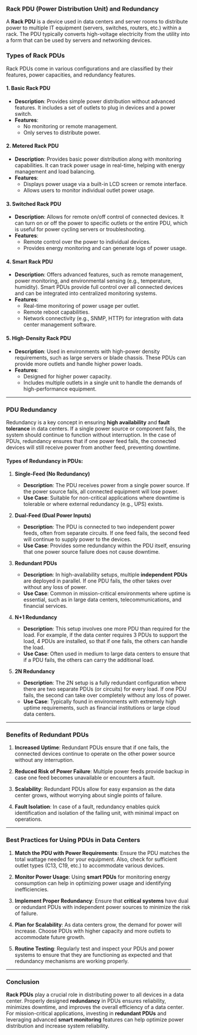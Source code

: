 ### **Rack PDU (Power Distribution Unit) and Redundancy**

A **Rack PDU** is a device used in data centers and server rooms to distribute power to multiple IT equipment (servers, switches, routers, etc.) within a rack. The PDU typically converts high-voltage electricity from the utility into a form that can be used by servers and networking devices.

### **Types of Rack PDUs**
Rack PDUs come in various configurations and are classified by their features, power capacities, and redundancy features.

#### **1. Basic Rack PDU**
- **Description**: Provides simple power distribution without advanced features. It includes a set of outlets to plug in devices and a power switch.
- **Features**: 
  - No monitoring or remote management.
  - Only serves to distribute power.

#### **2. Metered Rack PDU**
- **Description**: Provides basic power distribution along with monitoring capabilities. It can track power usage in real-time, helping with energy management and load balancing.
- **Features**: 
  - Displays power usage via a built-in LCD screen or remote interface.
  - Allows users to monitor individual outlet power usage.

#### **3. Switched Rack PDU**
- **Description**: Allows for remote on/off control of connected devices. It can turn on or off the power to specific outlets or the entire PDU, which is useful for power cycling servers or troubleshooting.
- **Features**: 
  - Remote control over the power to individual devices.
  - Provides energy monitoring and can generate logs of power usage.

#### **4. Smart Rack PDU**
- **Description**: Offers advanced features, such as remote management, power monitoring, and environmental sensing (e.g., temperature, humidity). Smart PDUs provide full control over all connected devices and can be integrated into centralized monitoring systems.
- **Features**: 
  - Real-time monitoring of power usage per outlet.
  - Remote reboot capabilities.
  - Network connectivity (e.g., SNMP, HTTP) for integration with data center management software.

#### **5. High-Density Rack PDU**
- **Description**: Used in environments with high-power density requirements, such as large servers or blade chassis. These PDUs can provide more outlets and handle higher power loads.
- **Features**: 
  - Designed for higher power capacity.
  - Includes multiple outlets in a single unit to handle the demands of high-performance equipment.

---

### **PDU Redundancy**

Redundancy is a key concept in ensuring **high availability** and **fault tolerance** in data centers. If a single power source or component fails, the system should continue to function without interruption. In the case of PDUs, redundancy ensures that if one power feed fails, the connected devices will still receive power from another feed, preventing downtime.

#### **Types of Redundancy in PDUs:**

1. **Single-Feed (No Redundancy)**
   - **Description**: The PDU receives power from a single power source. If the power source fails, all connected equipment will lose power.
   - **Use Case**: Suitable for non-critical applications where downtime is tolerable or where external redundancy (e.g., UPS) exists.

2. **Dual-Feed (Dual Power Inputs)**
   - **Description**: The PDU is connected to two independent power feeds, often from separate circuits. If one feed fails, the second feed will continue to supply power to the devices.
   - **Use Case**: Provides some redundancy within the PDU itself, ensuring that one power source failure does not cause downtime.

3. **Redundant PDUs**
   - **Description**: In high-availability setups, multiple **independent PDUs** are deployed in parallel. If one PDU fails, the other takes over without any loss of power.
   - **Use Case**: Common in mission-critical environments where uptime is essential, such as in large data centers, telecommunications, and financial services.

4. **N+1 Redundancy**
   - **Description**: This setup involves one more PDU than required for the load. For example, if the data center requires 3 PDUs to support the load, 4 PDUs are installed, so that if one fails, the others can handle the load.
   - **Use Case**: Often used in medium to large data centers to ensure that if a PDU fails, the others can carry the additional load.

5. **2N Redundancy**
   - **Description**: The 2N setup is a fully redundant configuration where there are two separate PDUs (or circuits) for every load. If one PDU fails, the second can take over completely without any loss of power.
   - **Use Case**: Typically found in environments with extremely high uptime requirements, such as financial institutions or large cloud data centers.

---

### **Benefits of Redundant PDUs**

1. **Increased Uptime**: Redundant PDUs ensure that if one fails, the connected devices continue to operate on the other power source without any interruption.
  
2. **Reduced Risk of Power Failure**: Multiple power feeds provide backup in case one feed becomes unavailable or encounters a fault.
  
3. **Scalability**: Redundant PDUs allow for easy expansion as the data center grows, without worrying about single points of failure.

4. **Fault Isolation**: In case of a fault, redundancy enables quick identification and isolation of the failing unit, with minimal impact on operations.

---

### **Best Practices for Using PDUs in Data Centers**

1. **Match the PDU with Power Requirements**: Ensure the PDU matches the total wattage needed for your equipment. Also, check for sufficient outlet types (C13, C19, etc.) to accommodate various devices.

2. **Monitor Power Usage**: Using **smart PDUs** for monitoring energy consumption can help in optimizing power usage and identifying inefficiencies.

3. **Implement Proper Redundancy**: Ensure that **critical systems** have dual or redundant PDUs with independent power sources to minimize the risk of failure.

4. **Plan for Scalability**: As data centers grow, the demand for power will increase. Choose PDUs with higher capacity and more outlets to accommodate future growth.

5. **Routine Testing**: Regularly test and inspect your PDUs and power systems to ensure that they are functioning as expected and that redundancy mechanisms are working properly.

---

### **Conclusion**

**Rack PDUs** play a crucial role in distributing power to all devices in a data center. Properly designed **redundancy** in PDUs ensures reliability, minimizes downtime, and improves the overall efficiency of a data center. For mission-critical applications, investing in **redundant PDUs** and leveraging advanced **smart monitoring** features can help optimize power distribution and increase system reliability.
